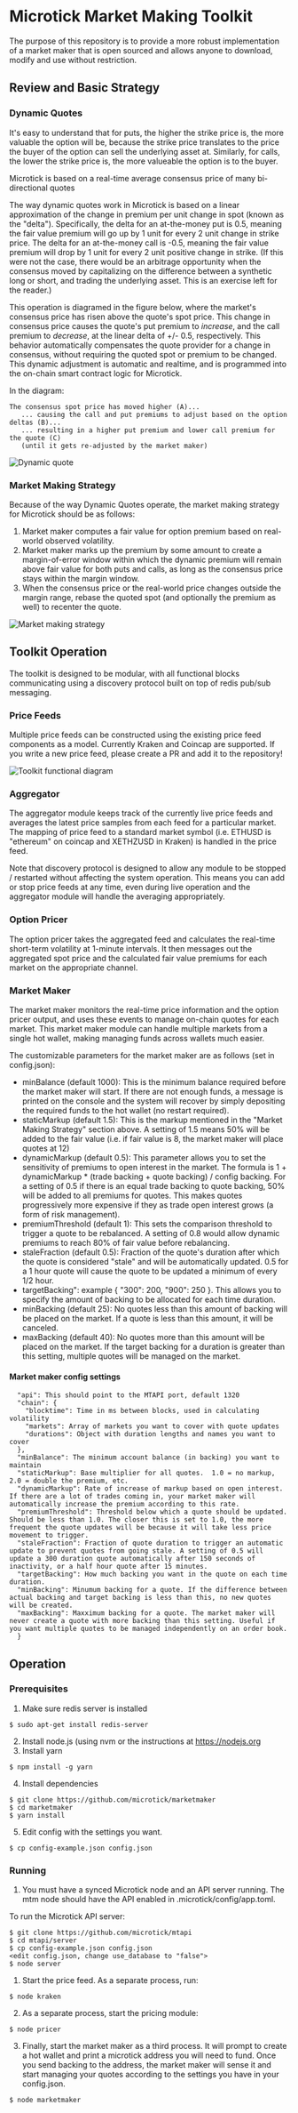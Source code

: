 # Microtick Market Making Toolkit

The purpose of this repository is to provide a more robust implementation of a market maker that is open sourced and allows anyone to download, modify and use
without restriction.

## Review and Basic Strategy

### Dynamic Quotes

It's easy to understand that for puts, the higher the strike price is, the more valuable the option will be, because the strike price translates to the price
the buyer of the option can sell the underlying asset at.  Similarly, for calls, the lower the strike price is, the more valueable the option is to the buyer.

Microtick is based on a real-time average consensus price of many bi-directional quotes

The way dynamic quotes work in Microtick is based on a linear approximation of the change in premium per unit change in spot (known as the "delta"). Specifically,
the delta for an at-the-money put is 0.5, meaning the fair value premium will go up by 1 unit for every 2 unit change in strike price.  The delta for an 
at-the-money call is -0.5, meaning the fair value premium will drop by 1 unit for every 2 unit positive change in strike. (If this were not the case, there 
would be an arbitrage opportunity when the consensus moved by capitalizing on the difference between a synthetic long or short, and trading the underlying asset.
This is an exercise left for the reader.)

This operation is diagramed in the figure below, where the market's consensus price has risen above the quote's spot price. This change in consensus price causes
the quote's put premium to _increase_, and the call premium to _decrease_, at the linear delta of +/- 0.5, respectively. This behavior automatically compensates
the quote provider for a change in consensus, without requiring the quoted spot or premium to be changed. This dynamic adjustment is automatic and realtime, and is programmed into the on-chain smart contract logic for Microtick.

In the diagram:

```
The consensus spot price has moved higher (A)...
   ... causing the call and put premiums to adjust based on the option deltas (B)...
   ... resulting in a higher put premium and lower call premium for the quote (C)
   (until it gets re-adjusted by the market maker)
```

![Dynamic quote](/docs/Dynamic%20Quote%20Adjustment.svg)

### Market Making Strategy

Because of the way Dynamic Quotes operate, the market making strategy for Microtick should be as follows:

1. Market maker computes a fair value for option premium based on real-world observed volatility.
2. Market maker marks up the premium by some amount to create a margin-of-error window within which the dynamic premium will remain above fair value for both puts and calls, as long as the consensus price stays within the margin window.
3. When the consensus price or the real-world price changes outside the margin range, rebase the quoted spot (and optionally the premium as well) to recenter the quote.

![Market making strategy](/docs/Market%20Making%20Strategy.svg)

## Toolkit Operation

The toolkit is designed to be modular, with all functional blocks communicating using a discovery protocol built on top of redis pub/sub messaging.

### Price Feeds

Multiple price feeds can be constructed using the existing price feed components as a model. Currently Kraken and Coincap are supported. If you write
a new price feed, please create a PR and add it to the repository!

![Toolkit functional diagram](/docs/Toolkit%20Functional%20Diagram.svg)

### Aggregator

The aggregator module keeps track of the currently live price feeds and averages the latest price samples from each feed for a particular market. The
mapping of price feed to a standard market symbol (i.e. ETHUSD is "ethereum" on coincap and XETHZUSD in Kraken) is handled in the price feed.

Note that discovery protocol is designed to allow any module to be stopped / restarted without affecting the system operation. This means you can add
or stop price feeds at any time, even during live operation and the aggregator module will handle the averaging appropriately.

### Option Pricer

The option pricer takes the aggregated feed and calculates the real-time short-term volatility at 1-minute intervals. It then messages out the aggregated
spot price and the calculated fair value premiums for each market on the appropriate channel.

### Market Maker

The market maker monitors the real-time price information and the option pricer output, and uses these events to manage on-chain quotes for each market.
This market maker module can handle multiple markets from a single hot wallet, making managing funds across wallets much easier.

The customizable parameters for the market maker are as follows (set in config.json):

* minBalance (default 1000): This is the minimum balance required before the market maker will start. If there are not enough funds, a message is printed
on the console and the system will recover by simply depositing the required funds to the hot wallet (no restart required).
* staticMarkup (default 1.5): This is the markup mentioned in the "Market Making Strategy" section above. A setting of 1.5 means 50% will be added to the fair value (i.e. if fair value is 8, the market maker will place quotes at 12)
* dynamicMarkup (default  0.5): This parameter allows you to set the sensitivity of premiums to open interest in the market. The formula is 1 + dynamicMarkup * (trade backing + quote backing) / config backing. For a setting of 0.5 if there is an equal trade backing to quote backing, 50% will be added to all premiums for quotes. This makes quotes progressively more expensive if they as trade open interest grows (a form of risk management).
* premiumThreshold (default 1): This sets the comparison threshold to trigger a quote to be rebalanced. A setting of 0.8 would allow dynamic premiums to reach 80%
of fair value before rebalancing.
* staleFraction (default 0.5): Fraction of the quote's duration after which the quote is considered "stale" and will be automatically updated. 0.5 for a 1 hour quote will cause the quote to be updated a minimum of every 1/2 hour.
* targetBacking": example { "300": 200, "900": 250 }.  This allows you to specify the amount of backing to be allocated for each time duration.
* minBacking (default 25): No quotes less than this amount of backing will be placed on the market.  If a quote is less than this amount, it will be canceled.
* maxBacking (default 40): No quotes more than this amount will be placed on the market.  If the target backing for a duration is greater than this setting,
multiple quotes will be managed on the market.

#### Market maker config settings

```
  "api": This should point to the MTAPI port, default 1320
  "chain": {
    "blocktime": Time in ms between blocks, used in calculating volatility
    "markets": Array of markets you want to cover with quote updates
    "durations": Object with duration lengths and names you want to cover
  },
  "minBalance": The minimum account balance (in backing) you want to maintain
  "staticMarkup": Base multiplier for all quotes.  1.0 = no markup, 2.0 = double the premium, etc.
  "dynamicMarkup": Rate of increase of markup based on open interest. If there are a lot of trades coming in, your market maker will automatically increase the premium according to this rate.
  "premiumThreshold": Threshold below which a quote should be updated. Should be less than 1.0. The closer this is set to 1.0, the more frequent the quote updates will be because it will take less price movement to trigger.
  "staleFraction": Fraction of quote duration to trigger an automatic update to prevent quotes from going stale. A setting of 0.5 will update a 300 duration quote automatically after 150 seconds of inactivity, or a half hour quote after 15 minutes.
  "targetBacking": How much backing you want in the quote on each time duration.
  "minBacking": Minumum backing for a quote. If the difference between actual backing and target backing is less than this, no new quotes will be created.
  "maxBacking": Maxximum backing for a quote. The market maker will never create a quote with more backing than this setting. Useful if you want multiple quotes to be managed independently on an order book.
  }
```

## Operation

### Prerequisites

1. Make sure redis server is installed

```
$ sudo apt-get install redis-server
```

2. Install node.js (using nvm or the instructions at https://nodejs.org
3. Install yarn

```
$ npm install -g yarn
```

4. Install dependencies

```
$ git clone https://github.com/microtick/marketmaker
$ cd marketmaker
$ yarn install
```

5. Edit config with the settings you want.

```
$ cp config-example.json config.json
```

### Running

1. You must have a synced Microtick node and an API server running. The mtm node should have the API enabled in .microtick/config/app.toml.

To run the Microtick API server:

```
$ git clone https://github.com/microtick/mtapi
$ cd mtapi/server
$ cp config-example.json config.json
<edit config.json, change use_database to "false">
$ node server
```

1. Start the price feed. As a separate process, run:

```
$ node kraken
```

2. As a separate process, start the pricing module:

```
$ node pricer
```

3. Finally, start the market maker as a third process. It will prompt to create a hot wallet and print a microtick address you will need
to fund. Once you send backing to the address, the market maker will sense it and start managing your quotes according to the settings
you have in your config.json.

```
$ node marketmaker
```
